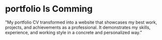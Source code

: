 # portfolio Is Comming
"My portfolio CV transformed into a website that showcases my best work, projects, and achievements as a professional. It demonstrates my skills, experience, and working style in a concrete and personalized way."

